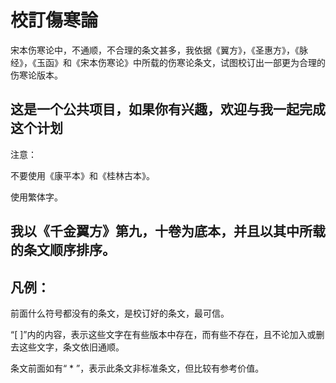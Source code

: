 # 校訂傷寒論
宋本伤寒论中，不通顺，不合理的条文甚多，我依据《翼方》，《圣惠方》，《脉经》，《玉函》和《宋本伤寒论》中所载的伤寒论条文，试图校订出一部更为合理的伤寒论版本。

## 这是一个公共项目，如果你有兴趣，欢迎与我一起完成这个计划

注意：

不要使用《康平本》和《桂林古本》。

使用繁体字。

## 我以《千金翼方》第九，十卷为底本，并且以其中所载的条文顺序排序。

## 凡例：

前面什么符号都没有的条文，是校订好的条文，最可信。

“[ ]”内的内容，表示这些文字在有些版本中存在，而有些不存在，且不论加入或删去这些文字，条文依旧通顺。

条文前面如有“ * ”，表示此条文非标准条文，但比较有参考价值。

